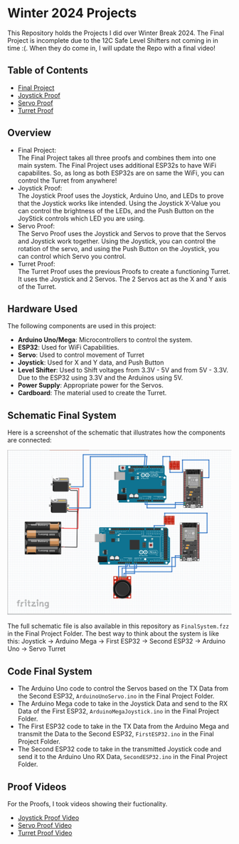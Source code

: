 # Winter 2024 Projects

This Repository holds the Projects I did over Winter Break 2024. The Final Project is incomplete due to the 12C Safe Level Shifters not coming in in time :(. When they do come in, I will update the Repo with a final video!

## Table of Contents
- [Final Project](https://github.com/Bunga-byte/Winter2024/tree/main/Final%20Project)
- [Joystick Proof](https://github.com/Bunga-byte/Winter2024/tree/main/Joystick%20Proof)
- [Servo Proof](https://github.com/Bunga-byte/Winter2024/tree/main/Servo%20Proof)
- [Turret Proof](https://github.com/Bunga-byte/Winter2024/tree/main/Turret%20Proof)

## Overview
- Final Project:<br>
  The Final Project takes all three proofs and combines them into one main system. The Final Project uses additional ESP32s to have WiFi capabilites. So, as long    as both ESP32s are on same the WiFi, you can control the Turret from anywhere!
- Joystick Proof:<br>
  The Joystick Proof uses the Joystick, Arduino Uno, and LEDs to prove that the Joystick works like intended. Using the Joystick X-Value you can control the    brightness of the LEDs, and the Push Button on the JoyStick controls which LED you are using.
- Servo Proof:<br>
  The Servo Proof uses the Joystick and Servos to prove that the Servos and Joystick work together. Using the Joystick, you can control the rotation of the servo, 
  and using the Push Button on the Joystick, you can control which Servo you control.
- Turret Proof:<br>
  The Turret Proof uses the previous Proofs to create a functioning Turret. It uses the Joystick and 2 Servos. The 2 Servos act as the X and Y axis of the Turret. 

## Hardware Used
The following components are used in this project:
- **Arduino Uno/Mega**: Microcontrollers to control the system.
- **ESP32**: Used for WiFi Capabilities.
- **Servo**: Used to control movement of Turret
- **Joystick**: Used for X and Y data, and Push Button
- **Level Shifter**: Used to Shift voltages from 3.3V - 5V and from 5V - 3.3V. Due to the ESP32 using 3.3V and the Arduinos using 5V.
- **Power Supply**: Appropriate power for the Servos.
- **Cardboard**: The material used to create the Turret.

## Schematic Final System
Here is a screenshot of the schematic that illustrates how the components are connected:

![Schematic Screenshot](https://github.com/Bunga-byte/Winter2024/blob/main/Final%20Project/Final%20System.png)

The full schematic file is also available in this repository as `FinalSystem.fzz` in the Final Project Folder.
The best way to think about the system is like this: Joystick -> Arduino Mega -> First ESP32 -> Second ESP32 -> Arduino Uno -> Servo Turret

## Code Final System
- The Arduino Uno code to control the Servos based on the TX Data from the Second ESP32, `ArduinoUnoServo.ino` in the Final Project Folder.<br>
- The Arduino Mega code to take in the Joystick Data and send to the RX Data of the First ESP32, `ArduinoMegaJoystick.ino` in the Final Project Folder.<br>
- The First ESP32 code to take in the TX Data from the Arduino Mega and transmit the Data to the Second ESP32, `FirstESP32.ino` in the Final Project Folder.<br>
- The Second ESP32 code to take in the transmitted Joystick code and send it to the Arduino Uno RX Data, `SecondESP32.ino` in the Final Project Folder.<br>


## Proof Videos
For the Proofs, I took videos showing their fuctionality. <br>
- [Joystick Proof Video](https://drive.google.com/file/d/1QfWjBV0AonXzMbsJbF9MJua1zJsgnPCm/view?usp=sharing)
- [Servo Proof Video](https://drive.google.com/file/d/1b3VGC-HKR39C-DVepIYNn68QBVo1b7Tz/view?usp=sharing)
- [Turret Proof Video](https://drive.google.com/file/d/1PmApAlEgW--owJrROgI6_fgr3W4tIzn4/view?usp=sharing)

